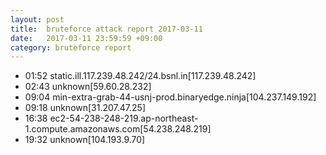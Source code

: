 ```yaml
---
layout: post
title:  bruteforce attack report 2017-03-11
date:   2017-03-11 23:59:59 +09:00
category: bruteforce report
---
```


* 01:52 static.ill.117.239.48.242/24.bsnl.in[117.239.48.242]
* 02:43 unknown[59.60.28.232]
* 09:04 min-extra-grab-44-usnj-prod.binaryedge.ninja[104.237.149.192]
* 09:18 unknown[31.207.47.25]
* 16:38 ec2-54-238-248-219.ap-northeast-1.compute.amazonaws.com[54.238.248.219]
* 19:32 unknown[104.193.9.70]
